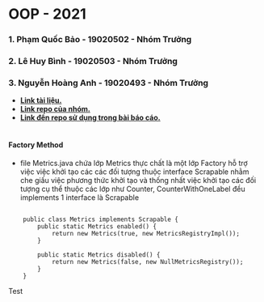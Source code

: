 # OOP - 2021
### 1. Phạm Quốc Bảo - 19020502 - Nhóm Trưởng
### 2. Lê Huy Bình - 19020503 - Nhóm Trưởng
### 3. Nguyễn Hoàng Anh - 19020493 - Nhóm Trưởng

- **[Link tài liệu.](https://refactoring.guru/design-patterns/catalog)**
- **[Link repo của nhóm.](https://github.com/Thang12321/BT_OOP_DesignPattern)**
- **[Link đến repo sử dụng trong bài báo cáo.](https://github.com/bethrobson/Head-First-Design-Patterns)**
  <br />
  <br />

#### Factory Method
- file Metrics.java chứa lớp Metrics thực chất là một lớp Factory hỗ trợ việc việc khởi tạo các các đối tượng thuộc interface Scrapable nhằm che giấu việc phương thức khởi tạo và thống nhất việc khởi tạo các đối tượng cụ thể thuộc các lớp như Counter, CounterWithOneLabel đều implements 1 interface là Scrapable
```

    public class Metrics implements Scrapable {
        public static Metrics enabled() {
            return new Metrics(true, new MetricsRegistryImpl());
        }
        
        public static Metrics disabled() {
            return new Metrics(false, new NullMetricsRegistry());
        }
    }

```

Test

